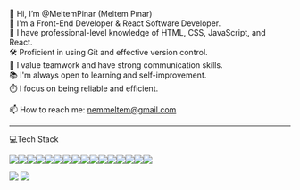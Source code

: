 👋 Hi, I’m @MeltemPinar (Meltem Pınar)                      
🌟 I'm a Front-End Developer & React Software Developer.          
🚀 I have professional-level knowledge of HTML, CSS, JavaScript, and React.       
🛠️ Proficient in using Git and effective version control.      
🤝 I value teamwork and have strong communication skills.                 
📚 I'm always open to learning and self-improvement.                   
⏱️ I focus on being reliable and efficient.

📫 How to reach me:  [nemmeltem@gmail.com](mailto:nemmeltem@gmail.com) 
<!---
MeltemPinar/MeltemPinar is a ✨ special ✨ repository because its `README.md` (this file) appears on your GitHub profile.
You can click the Preview link to take a look at your changes.
--->
<hr>
                                                                                       💻Tech Stack
                                                                                       
<img src="https://img.shields.io/badge/Kaggle-20BEFF?style=for-the-badge&logo=Kaggle&logoColor=white" /><img src="https://img.shields.io/badge/Gmail-D14836?style=for-the-badge&logo=gmail&logoColor=white" /><img src="https://img.shields.io/badge/Telegram-2CA5E0?style=for-the-badge&logo=telegram&logoColor=white" /><img src="https://img.shields.io/badge/PostgreSQL-316192?style=for-the-badge&logo=postgresql&logoColor=white" /><img src="https://img.shields.io/badge/Udemy-EC5252?style=for-the-badge&logo=Udemy&logoColor=white" /><img src="https://img.shields.io/badge/W3Schools-04AA6D?style=for-the-badge&logo=W3Schools&logoColor=white" /><img src="https://img.shields.io/badge/Bootstrap-563D7C?style=for-the-badge&logo=bootstrap&logoColor=white" /><img src="https://img.shields.io/badge/React-20232A?style=for-the-badge&logo=react&logoColor=61DAFB" /><img src="https://img.shields.io/badge/Slack-4A154B?style=for-the-badge&logo=slack&logoColor=white" /><img src="https://img.shields.io/badge/Zoom-2D8CFF?style=for-the-badge&logo=zoom&logoColor=white" /><img src="https://img.shields.io/badge/VSCode-0078D4?style=for-the-badge&logo=visual%20studio%20code&logoColor=white" /><img src="https://img.shields.io/badge/CSS3-1572B6?style=for-the-badge&logo=css3&logoColor=white" /><img src="https://img.shields.io/badge/HTML5-E34F26?style=for-the-badge&logo=html5&logoColor=white" /><img src="https://img.shields.io/badge/JavaScript-323330?style=for-the-badge&logo=javascript&logoColor=F7DF1E" /><img src="https://img.shields.io/badge/Python-FFD43B?style=for-the-badge&logo=python&logoColor=blue" /><img src="https://img.shields.io/badge/GitHub-100000?style=for-the-badge&logo=github&logoColor=white" />



<img src="https://github-profile-summary-cards.vercel.app/api/cards/profile-details?username=MeltemPinar" />
<img src="https://github-readme-stats.vercel.app/api/top-langs/?username=MeltemPinar" />




